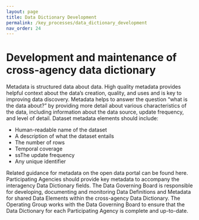 ```yaml
---
layout: page
title: Data Dictionary Development
permalink: /key_processes/data_dictionary_development
nav_order: 24
---
```


# Development and maintenance of cross-agency data dictionary	

Metadata is structured data about data. High quality metadata provides helpful context about the data’s creation, quality, and uses and is key to improving data discovery. Metadata helps to answer the question “what is the data about?” by providing more detail about various characteristics of the data, including information about the data source, update frequency, and level of detail. Dataset metadata elements should include:

* Human-readable name of the dataset
* A description of what the dataset entails
* The number of rows
* Temporal coverage
* ssThe update frequency
* Any unique identifier

Related guidance for metadata on the open data portal can be found here. Participating Agencies should provide key metadata to accompany the interagency Data Dictionary fields. The Data Governing Board is responsible for developing, documenting and monitoring Data Definitions and Metadata for shared Data Elements within the cross-agency Data Dictionary. The Operating Group works with the Data Governing Board to ensure that the Data Dictionary for each Participating Agency is complete and up-to-date.